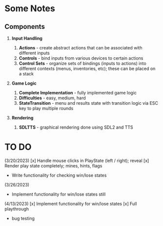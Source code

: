 # Some Notes

## Components

1. **Input Handling**
   1. **Actions** - create abstract actions that can be associated with different inputs
   2. **Controls** - bind inputs from various devices to certain actions
   3. **Control Sets** - organize sets of bindings (inputs to actions) into different contexts (menus, inventories, etc); these can be placed on a stack

2. **Game Logic**
   1. **Complete Implementation** - fully implemented game logic
   2. **Difficulties** - easy, medium, hard
   3. **StateTransition** - menu and results state with transition logic via ESC key to play multiple rounds
   
3. **Rendering**
   1. **SDLTTS** - graphical rendering done using SDL2 and TTS


# TO DO
(3/20/2023)
[x] Handle mouse clicks in PlayState (left / right); reveal
[x] Render play state completely; mines, hints, flags
- Write functionality for checking win/lose states

(3/26/2023)
- Implement functionality for win/lose states still

(4/13/2023)
[x] Implement functionality for win/lose states
[x] Full playthrough
- bug testing
